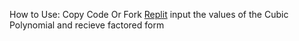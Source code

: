 How to Use:
   Copy Code Or Fork [Replit](https://replit.com/@LegendGamer8/Cubicfactor?v=1)
input the values of the Cubic Polynomial and recieve factored form
   
